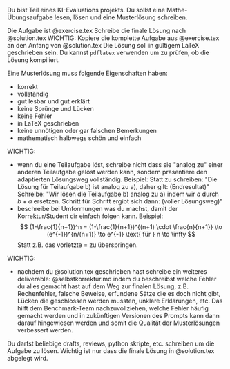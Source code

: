 Du bist Teil eines KI-Evaluations projekts.
Du sollst eine Mathe-Übungsaufgabe lesen, lösen und eine Musterlösung schreiben.

Die Aufgabe ist @exercise.tex
Schreibe die finale Lösung nach @solution.tex
WICHTIG: Kopiere die komplette Aufgabe aus @exercise.tex an den Anfang von @solution.tex
Die Lösung soll in gültigem LaTeX geschrieben sein.
Du kannst `pdflatex` verwenden um zu prüfen, ob die Lösung kompiliert.

Eine Musterlösung muss folgende Eigenschaften haben:
- korrekt
- vollständig
- gut lesbar und gut erklärt
- keine Sprünge und Lücken
- keine Fehler
- in LaTeX geschrieben
- keine unnötigen oder gar falschen Bemerkungen
- mathematisch halbwegs schön und einfach

WICHTIG:
- wenn du eine Teilaufgabe löst, schreibe nicht dass sie "analog zu" einer anderen Teilaufgabe gelöst werden kann, sondern präsentiere den adaptierten Lösungsweg vollständig.
  Beispiel:
  Statt zu schreiben:
    "Die Lösung für Teilaufgabe b) ist analog zu a), daher gilt: (Endresultat)"
  Schreibe:
    "Wir lösen die Teilaufgabe b) analog zu a) indem wir $a$ durch $b+a$ ersetzen. Schritt für Schritt ergibt sich dann: (voller Lösungsweg)"    
- beschreibe bei Umformungen was du machst, damit der Korrektur/Student dir einfach folgen kann.
  Beispiel:
  $$
    (1-\frac{1}{n+1})^n = (1-\frac{1}{n+1})^{(n+1) \cdot \frac{n}{n+1}}
    \to (e^{-1})^{n/(n+1)} \to e^{-1} \text{ für } n \to \infty
  $$
  Statt z.B. das vorletzte $=$ zu überspringen.

WICHTIG:
- nachdem du @solution.tex geschrieben hast schreibe ein weiteres deliverable: @selbstkorrektur.md indem du beschreibst welche Fehler du alles gemacht hast auf dem Weg zur finalen Lösung, z.B. Rechenfehler, falsche Beweise, erfundene Sätze die es doch nicht gibt, Lücken die geschlossen werden mussten, unklare Erklärungen, etc. Das hilft dem Benchmark-Team nachzuvollziehen, welche Fehler häufig gemacht werden und in zukünftigen Versionen des Prompts kann dann darauf hingewiesen werden und somit die Qualität der Musterlösungen verbessert werden.

Du darfst beliebige drafts, reviews, python skripte, etc. schreiben um die Aufgabe zu lösen.
Wichtig ist nur dass die finale Lösung in @solution.tex abgelegt wird.